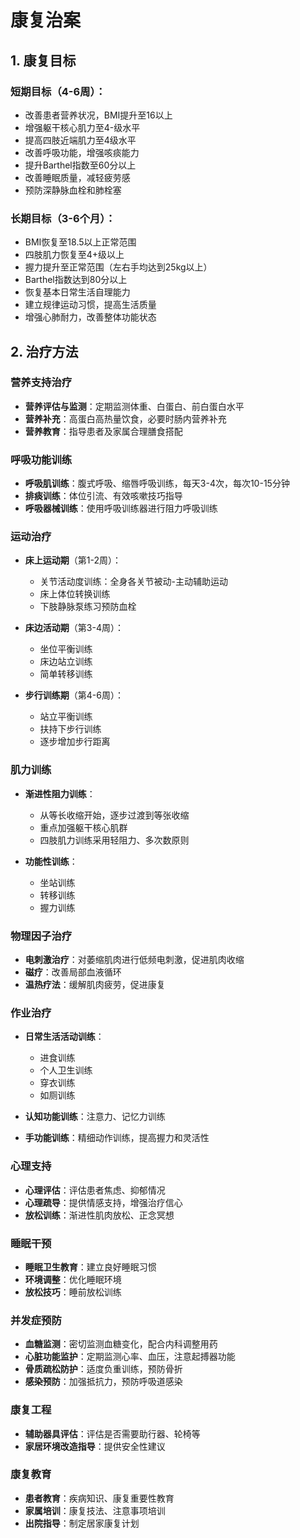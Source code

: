 # 康复治案

## 1. 康复目标

### 短期目标（4-6周）：
- 改善患者营养状况，BMI提升至16以上
- 增强躯干核心肌力至4-级水平
- 提高四肢近端肌力至4级水平
- 改善呼吸功能，增强咳痰能力
- 提升Barthel指数至60分以上
- 改善睡眠质量，减轻疲劳感
- 预防深静脉血栓和肺栓塞

### 长期目标（3-6个月）：
- BMI恢复至18.5以上正常范围
- 四肢肌力恢复至4+级以上
- 握力提升至正常范围（左右手均达到25kg以上）
- Barthel指数达到80分以上
- 恢复基本日常生活自理能力
- 建立规律运动习惯，提高生活质量
- 增强心肺耐力，改善整体功能状态

## 2. 治疗方法

### 营养支持治疗
- **营养评估与监测**：定期监测体重、白蛋白、前白蛋白水平
- **营养补充**：高蛋白高热量饮食，必要时肠内营养补充
- **营养教育**：指导患者及家属合理膳食搭配

### 呼吸功能训练
- **呼吸肌训练**：腹式呼吸、缩唇呼吸训练，每天3-4次，每次10-15分钟
- **排痰训练**：体位引流、有效咳嗽技巧指导
- **呼吸器械训练**：使用呼吸训练器进行阻力呼吸训练

### 运动治疗
- **床上运动期**（第1-2周）：
  - 关节活动度训练：全身各关节被动-主动辅助运动
  - 床上体位转换训练
  - 下肢静脉泵练习预防血栓
  
- **床边活动期**（第3-4周）：
  - 坐位平衡训练
  - 床边站立训练
  - 简单转移训练

- **步行训练期**（第4-6周）：
  - 站立平衡训练
  - 扶持下步行训练
  - 逐步增加步行距离

### 肌力训练
- **渐进性阻力训练**：
  - 从等长收缩开始，逐步过渡到等张收缩
  - 重点加强躯干核心肌群
  - 四肢肌力训练采用轻阻力、多次数原则
  
- **功能性训练**：
  - 坐站训练
  - 转移训练
  - 握力训练

### 物理因子治疗
- **电刺激治疗**：对萎缩肌肉进行低频电刺激，促进肌肉收缩
- **磁疗**：改善局部血液循环
- **温热疗法**：缓解肌肉疲劳，促进康复

### 作业治疗
- **日常生活活动训练**：
  - 进食训练
  - 个人卫生训练
  - 穿衣训练
  - 如厕训练
  
- **认知功能训练**：注意力、记忆力训练
- **手功能训练**：精细动作训练，提高握力和灵活性

### 心理支持
- **心理评估**：评估患者焦虑、抑郁情况
- **心理疏导**：提供情感支持，增强治疗信心
- **放松训练**：渐进性肌肉放松、正念冥想

### 睡眠干预
- **睡眠卫生教育**：建立良好睡眠习惯
- **环境调整**：优化睡眠环境
- **放松技巧**：睡前放松训练

### 并发症预防
- **血糖监测**：密切监测血糖变化，配合内科调整用药
- **心脏功能监护**：定期监测心率、血压，注意起搏器功能
- **骨质疏松防护**：适度负重训练，预防骨折
- **感染预防**：加强抵抗力，预防呼吸道感染

### 康复工程
- **辅助器具评估**：评估是否需要助行器、轮椅等
- **家居环境改造指导**：提供安全性建议

### 康复教育
- **患者教育**：疾病知识、康复重要性教育
- **家属培训**：康复技法、注意事项培训
- **出院指导**：制定居家康复计划
